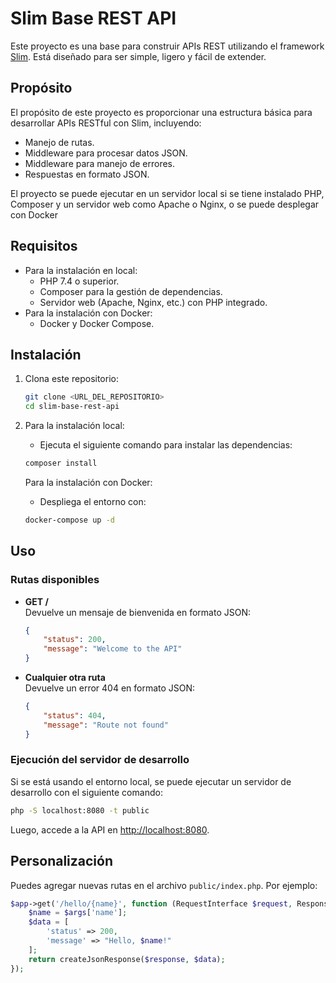 # Slim Base REST API

Este proyecto es una base para construir APIs REST utilizando el framework [Slim](https://www.slimframework.com/). Está diseñado para ser simple, ligero y fácil de extender.

## Propósito

El propósito de este proyecto es proporcionar una estructura básica para desarrollar APIs RESTful con Slim, incluyendo:
- Manejo de rutas.
- Middleware para procesar datos JSON.
- Middleware para manejo de errores.
- Respuestas en formato JSON.

El proyecto se puede ejecutar en un servidor local si se tiene instalado PHP, Composer y un servidor web como Apache o Nginx, o se puede desplegar con Docker

## Requisitos

* Para la instalación en local:
  - PHP 7.4 o superior.
  - Composer para la gestión de dependencias.
  - Servidor web (Apache, Nginx, etc.) con PHP integrado.
* Para la instalación con Docker:
  - Docker y Docker Compose.

## Instalación

1. Clona este repositorio:
   ```bash
   git clone <URL_DEL_REPOSITORIO>
   cd slim-base-rest-api
   ```

2. Para la instalación local:
   - Ejecuta el siguiente comando para instalar las dependencias:
   ```bash
   composer install
   ```

   Para la instalación con Docker:
   - Despliega el entorno con:
   ```bash
   docker-compose up -d
   ```

## Uso

### Rutas disponibles

- **GET /**  
  Devuelve un mensaje de bienvenida en formato JSON:
  ```json
  {
      "status": 200,
      "message": "Welcome to the API"
  }
  ```

- **Cualquier otra ruta**  
  Devuelve un error 404 en formato JSON:
  ```json
  {
      "status": 404,
      "message": "Route not found"
  }
  ```

### Ejecución del servidor de desarrollo

Si se está usando el entorno local, se puede ejecutar un servidor de desarrollo con el siguiente comando:
```bash
php -S localhost:8080 -t public
```

Luego, accede a la API en [http://localhost:8080](http://localhost:8080).

## Personalización

Puedes agregar nuevas rutas en el archivo `public/index.php`. Por ejemplo:
```php
$app->get('/hello/{name}', function (RequestInterface $request, ResponseInterface $response, array $args) {
    $name = $args['name'];
    $data = [
        'status' => 200,
        'message' => "Hello, $name!"
    ];
    return createJsonResponse($response, $data);
});
```